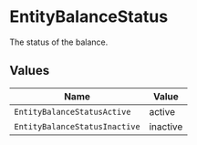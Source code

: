 # EntityBalanceStatus

The status of the balance.


## Values

| Name                          | Value                         |
| ----------------------------- | ----------------------------- |
| `EntityBalanceStatusActive`   | active                        |
| `EntityBalanceStatusInactive` | inactive                      |